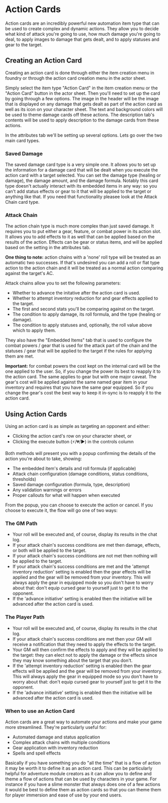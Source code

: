 # Action Cards

Action cards are an incredibly powerful new automation item type that can be used to create complex and dynamic actions. They allow you to decide what kind of attack you're going to use, how much damage you're going to deal, to apply images to damage that gets dealt, and to apply statuses and gear to the target.

## Creating an Action Card

Creating an action card is done through either the item creation menu in foundry or through the action card creation menu in the actor sheet.

Simply select the item type "Action Card" in the item creation menu or the "Action Card" button in the actor sheet. Then you'll need to set up the card by going through a few options. The image in the header will be the image that is displayed on any damage that gets dealt as part of the action card as well as its icon on your character sheet. The text and background colors will be used to theme damage cards off these actions. The description tab's contents will be used to apply description to the damage cards from these actions.

In the attributes tab we'll be setting up several options. Lets go over the two main card types.

### Saved Damage

The saved damage card type is a very simple one. It allows you to set up the information for a damage card that will be dealt when you execute the action card with a target selected. You can set the damage type (healing or damage), the damage amount, and the damage formula. Notably this card type doesn't actually interact with its embedded items in any way: so you can't add status effects or gear to it that will be applied to the target or anything like that. If you need that functionality pleasee look at the Attack Chain card type.

### Attack Chain

The action chain type is much more complex than just saved damage. It requires you to put either a gear, feature, or combat power in its action slot. It allows you to add effects to it as well that can be applied based on the results of the action. Effects can be gear or status items, and will be applied based on the setting in the attributes tab.

**One thing to note:** action chains with a 'none' roll type will be treated as an automatic two successes. If that's undesired you can add a roll or flat type action to the action chain and it will be treated as a normal action comparing against the target's AC.

Attack chains allow you to set the following parameters:

- Whether to advance the initative after the action card is used.
- Whether to attempt inventory reduction for and gear effects applied to the target.
- The first and second stats you'll be comparing against on the target.
- The condition to apply damage, its roll formula, and the type (healing or damage).
- The condition to apply statuses and, optionally, the roll value above which to apply them.

They also have the "Embedded Items" tab that is used to configure the combat powers / gear that is used for the attack part of the chain and the statuses / gear that will be applied to the target if the rules for applying them are met.

**Important:** for combat powers the cost kept on the internal card will be the one applied to the user. So, if you change the power its best to reapply it to the action card. The same applies to gear but with one major caveat. The gear's cost will be applied against the same named gear item in your inventory and requires that you have the same gear equipped. So if you change the gear's cost the best way to keep it in-sync is to reapply it to the action card.

## Using Action Cards

Using an action card is as simple as targeting an opponent and either:

- Clicking the action card's row on your character sheet, or
- Clicking the execute button (⚡/💔/▶️) in the controls column

Both methods will present you with a popup confirming the details of the action you're about to take, showing:

- The embedded item's details and roll formula (if applicable)
- Attack chain configuration (damage conditions, status conditions, thresholds)
- Saved damage configuration (formula, type, description)
- Any validation warnings or errors
- Proper callouts for what will happen when executed

From the popup, you can choose to execute the action or cancel. If you choose to execute it, the flow will go one of two ways:

### The GM Path

- Your roll will be executed and, of course, display its results in the chat log.
- If your attack chain's success conditions are met then damage, effects, or both will be applied to the target.
- If your attack chain's success conditions are not met then nothing will be applied to the target.
- If your attack chain's success conditions are met and the 'attempt inventory reduction' setting is enabled then the gear effects will be applied and the gear will be removed from your inventory. This will always apply the gear in equipped mode so you don't have to worry about that: don't equip cursed gear to yourself just to get it to the opponent.
- If the 'advance initiative' setting is enabled then the initiative will be advanced after the action card is used.

### The Player Path

- Your roll will be executed and, of course, display its results in the chat log.
- If your attack chain's success conditions are met then your GM will receive a notification that they need to apply the effects to the target.
- Your GM will then confirm the effects to apply and they will be applied to the target: they can elect not to apply the damage or the effects since they may know something about the target that you don't.
- If the 'attempt inventory reduction' setting is enabled then the gear effects will be applied and the gear will be removed from your inventory. This will always apply the gear in equipped mode so you don't have to worry about that: don't equip cursed gear to yourself just to get it to the opponent.
- If the 'advance initiative' setting is enabled then the initiative will be advanced after the action card is used.

### When to use an Action Card

Action cards are a great way to automate your actions and make your game more streamlined. They're particularly useful for:

- Automated damage and status application
- Complex attack chains with multiple conditions
- Gear application with inventory reduction
- Spells and spell effects

Basically if you have something you do "all the time" that is a flow of action it may be worth it to define it as an action card. This can be particularly helpful for adventure module creators as it can allow you to define and theme a flow of actions that can be used by characters in your game. For instance if you have a slime monster that always does one of a few actions it would be best to define them as action cards so that you can theme them for player immersion and ease of use by your end users.
